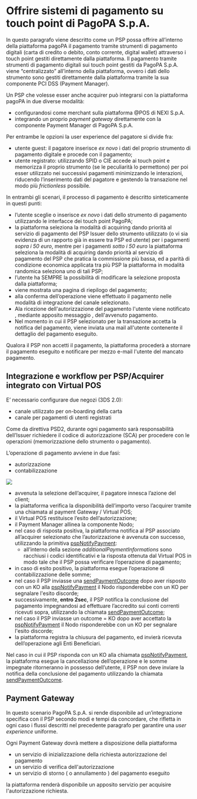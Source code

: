 # Offrire sistemi di pagamento su touch point di PagoPA S.p.A.

In questo paragrafo viene descritto come un PSP possa offrire all’interno della piattaforma pagoPA il pagamento tramite strumenti di pagamento digitali (carta di credito o debito, conto corrente, digital wallet) attraverso i touch point gestiti direttamente dalla piattaforma. Il pagamento tramite strumenti di pagamento digitali sui touch point gestiti da PagoPA S.p.A. viene “centralizzato” all’interno della piattaforma, ovvero i dati dello strumento sono gestiti direttamente dalla piattaforma tramite la sua componente PCI DSS (Payment Manager).

Un PSP che volesse esser anche acquirer può integrarsi con la piattaforma pagoPA in due diverse modalità:

* configurandosi come merchant sulla piattaforma @POS di NEXI S.p.A.&#x20;
* integrando un proprio _payment gateway_ direttamente con la componente Payment Manager di PagoPA S.p.A.

Per entrambe le opzioni la user experience del pagatore si divide fra:

* utente guest: il pagatore inserisce _ex novo_ i dati del proprio strumento di pagamento digitale e procede con il pagamento;
* utente registrato: utilizzando SPID o CIE accede ai touch point e memorizza il proprio strumento (se le peculiarità lo permettono) per poi esser utilizzato nei successivi pagamenti minimizzando le interazioni, riducendo l’inserimento dati del pagatore e gestendo la transazione nel modo più _frictionless_ possibile.

In entrambi gli scenari, il processo di pagamento è descritto sinteticamente in questi punti:

* l’utente sceglie o inserisce _ex novo_ i dati dello strumento di pagamento utilizzando le interfacce dei touch point PagoPA;
* la piattaforma seleziona la modalità di acquiring dando priorità al servizio di pagamento del PSP Issuer dello strumento utilizzato (o vi sia evidenza di un rapporto già in essere tra PSP ed utente) per i pagamenti _sopra i 50 euro_, mentre per i pagamenti _sotto i 50 euro_ la piattaforma seleziona la modalità di acquiring dando priorità al servizio di pagamento del PSP che pratica la commissione più bassa, ed a parità di condizione economica applicata tra più PSP la piattaforma in modalità randomica seleziona uno di tali PSP;
* l’utente ha SEMPRE la possibilità di modificare la selezione proposta dalla piattaforma;
* viene mostrata una pagina di riepilogo del pagamento;
* alla conferma dell’operazione viene effettuato il pagamento nelle modalità di integrazione del canale selezionato.
* Ala ricezione dell'autorizzazione del pagamento l'utente viene notificato , mediante apposito messaggio , dell'avvenuto pagamento.
* Nel momento in cui il PSP selezionato per la transazione accetta la notifica del pagamento, viene inviata una mail all'utente contenente il dettaglio del pagamento eseguito.

Qualora il PSP non accetti il pagamento, la piattaforma procederà a stornare il pagamento eseguito e  notificare per mezzo e-mail l'utente del mancato pagamento.

## **Integrazione e workflow per PSP/Acquirer integrato con Virtual POS**

E’ necessario configurare due negozi (3DS 2.0):

* canale utilizzato per on-boarding della carta
* canale per pagamenti di utenti registrati

Come da direttiva PSD2, durante ogni pagamento sarà responsabilità dell’Issuer richiedere il codice di autorizzazione (SCA) per procedere con le operazioni (memorizzazione dello strumento o pagamento).

L’operazione di pagamento avviene in due fasi:

* autorizzazione
* contabilizzazione

![](../../.gitbook/assets/VPOS\_ENG.png)

* avvenuta la selezione dell’acquirer, il pagatore innesca l’azione del client;
* la piattaforma verifica la disponibilità dell’importo verso l’acquirer tramite una chiamata al payment Gateway / Virtual POS;
* il Virtual POS restituisce l’esito dell’autorizzazione;
* il Payment Manager allinea la componente Nodo;
* nel caso di risposta positiva, la piattaforma notifica al PSP associato all’acquirer selezionato che l’autorizzazione è avvenuta con successo, utilizzando la primitiva [pspNotifyPayment](../../appendici/primitive.md#pspnotifypayment):
  * all’interno della sezione _additionalPaymentInformations_ sono racchiusi i codici identificativi e la risposta ottenuta dal Virtual POS in modo tale che il PSP possa verificare l’operazione di pagamento;
* in caso di esito positivo, la piattaforma esegue l’operazione di contabilizzazione delle somme;
* nel caso il PSP inviasse una [sendPaymentOutcome](../../appendici/primitive.md#sendpaymentoutcome) dopo aver risposto con un KO alla [pspNotifyPayment](../../appendici/primitive.md#pspnotifypayment) il Nodo risponderebbe con un KO per segnalare l'esito discorde;
* successivamente, **entro 2sec**, il PSP notifica la conclusione del pagamento impegnandosi ad effettuare l’accredito sui conti correnti ricevuti sopra, utilizzando la chiamata [sendPaymentOutcome](../../appendici/primitive.md#sendpaymentoutcome);
* nel caso il PSP inviasse un outcome = KO dopo aver accettato la [pspNotifyPayment](../../appendici/primitive.md#pspnotifypayment) il Nodo risponderebbe con un KO per segnalare l'esito discorde;
* la piattaforma registra la chiusura del pagamento, ed invierà ricevuta dell’operazione agli Enti Beneficiari.

Nel caso in cui il PSP risponda con un KO alla chiamata [pspNotifyPayment](../../appendici/primitive.md#pspnotifypayment), la piattaforma esegue la cancellazione dell’operazione e le somme impegnate ritorneranno in possesso dell’utente, il PSP non deve inviare la notifica della conclusione del pagamento utilizzando la chiamata [sendPaymentOutcome](../../appendici/primitive.md#sendpaymentoutcome).

## **Payment Gateway**

In questo scenario PagoPA S.p.A. si rende disponibile ad un’integrazione specifica con il PSP secondo modi e tempi da concordare, che rifletta in ogni caso i flussi descritti nel precedente paragrafo per garantire una _user experience_ uniforme.&#x20;

Ogni Payment Gateway dovrà mettere a disposizione della piattaforma

* un servizio di inizializzazione della richiesta autorizzazione del pagamento&#x20;
* un servizio di verifica dell'autorizzazione&#x20;
* un servizio di storno ( o annullamento ) del pagamento eseguito&#x20;

la piattaforma renderà disponibile un apposito servizio per acquisire l'autorizzazione richiesta.
